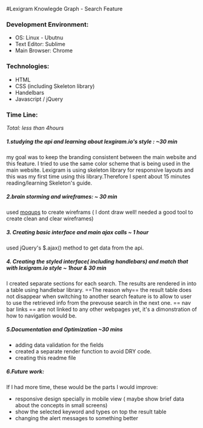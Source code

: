 #Lexigram Knowlegde Graph - Search Feature

### Development Environment:

- OS: Linux - Ubutnu
- Text Editor: Sublime
- Main Browser: Chrome


### Technologies:
- HTML
- CSS (including Skeleton library)
- Handelbars
- Javascript / jQuery



### Time Line:
*Total: less than 4hours*

##### 1.studying the api and learning about lexgiram.io's style : ~30 min

 my goal was to keep the branding consistent between the main website and this feature. I tried to use the same color scheme that is being used in the main website. Lexigram is using skeleton library for responsive layouts and this was my first time using this library.Therefore I spent about 15 minutes reading/learning Skeleton's guide.

##### 2.brain storming and wireframes: ~ 30 min

used [moqups](https://moqups.com/) to create wireframs ( I dont draw well! needed a good tool to create clean and clear wireframes)


##### 3. Creating basic interface and main ajax calls ~ 1 hour
  used jQuery's $.ajax() method to get data from the api.
  
##### 4. Creating the styled interface( including handlebars) and match that with lexigram.io style ~ 1hour & 30 min
I created separate sections for each search. The results are rendered in into a table using handlebar library.
==The reason why== the result table does not disappear when switching to another search feature is to allow to user to use the retrieved info from the prevouse search in the next one.
== nav bar links == are not linked to any other webpages yet, it's a dimonstration of how to navigation would be.

##### 5.Documentation and Optimization ~30 mins
- adding data validation for the fields
- created a separate render function to avoid DRY code.
- creating this readme file


##### 6.Future work:
If I had more time, these would be the parts I would improve:
 - responsive design specially in mobile view ( maybe show brief data about the concepts in small screens)
 - show the selected keyword and types on top the result table
 - changing the alert messages to something better
 